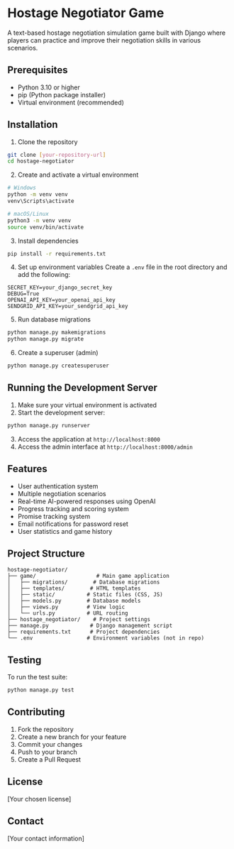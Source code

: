 # Hostage Negotiator Game

A text-based hostage negotiation simulation game built with Django where players can practice and improve their negotiation skills in various scenarios.

## Prerequisites

- Python 3.10 or higher
- pip (Python package installer)
- Virtual environment (recommended)

## Installation

1. Clone the repository
```bash
git clone [your-repository-url]
cd hostage-negotiator
```

2. Create and activate a virtual environment
```bash
# Windows
python -m venv venv
venv\Scripts\activate

# macOS/Linux
python3 -m venv venv
source venv/bin/activate
```

3. Install dependencies
```bash
pip install -r requirements.txt
```

4. Set up environment variables
Create a `.env` file in the root directory and add the following:
```
SECRET_KEY=your_django_secret_key
DEBUG=True
OPENAI_API_KEY=your_openai_api_key
SENDGRID_API_KEY=your_sendgrid_api_key
```

5. Run database migrations
```bash
python manage.py makemigrations
python manage.py migrate
```

6. Create a superuser (admin)
```bash
python manage.py createsuperuser
```

## Running the Development Server

1. Make sure your virtual environment is activated
2. Start the development server:
```bash
python manage.py runserver
```
3. Access the application at `http://localhost:8000`
4. Access the admin interface at `http://localhost:8000/admin`

## Features

- User authentication system
- Multiple negotiation scenarios
- Real-time AI-powered responses using OpenAI
- Progress tracking and scoring system
- Promise tracking system
- Email notifications for password reset
- User statistics and game history

## Project Structure

```
hostage-negotiator/
├── game/                   # Main game application
│   ├── migrations/        # Database migrations
│   ├── templates/        # HTML templates
│   ├── static/          # Static files (CSS, JS)
│   ├── models.py        # Database models
│   ├── views.py         # View logic
│   └── urls.py          # URL routing
├── hostage_negotiator/    # Project settings
├── manage.py             # Django management script
├── requirements.txt      # Project dependencies
└── .env                 # Environment variables (not in repo)
```

## Testing

To run the test suite:
```bash
python manage.py test
```

## Contributing

1. Fork the repository
2. Create a new branch for your feature
3. Commit your changes
4. Push to your branch
5. Create a Pull Request

## License

[Your chosen license]

## Contact

[Your contact information]